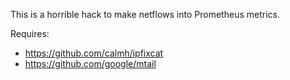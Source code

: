 This is a horrible hack to make netflows into Prometheus metrics.

Requires:
* https://github.com/calmh/ipfixcat
* https://github.com/google/mtail
